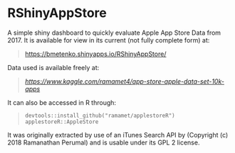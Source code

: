 # RShinyAppStore
A simple shiny dashboard to quickly evaluate Apple App Store Data from 2017.
It is available for view in its current (not fully complete form) at:
> https://bmetenko.shinyapps.io/RShinyAppStore/

Data used is available freely at:

  >_https://www.kaggle.com/ramamet4/app-store-apple-data-set-10k-apps_
  
It can also be accessed in R through:

  >`devtools::install_github("ramamet/applestoreR")`
  >`applestoreR::AppleStore`
 
It was originally extracted by use of an iTunes Search API by
(Copyright (c) 2018 Ramanathan Perumal) and is usable under its GPL 2 license.
